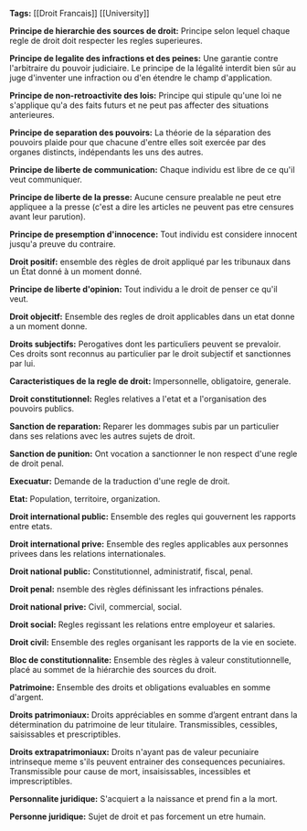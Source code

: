 **Tags:** [[Droit Francais]] [[University]]

**Principe de hierarchie des sources de droit:** Principe selon lequel chaque regle de droit doit respecter les regles superieures.

**Principe de legalite des infractions et des peines:** Une garantie contre l'arbitraire du pouvoir judiciaire. Le principe de la légalité interdit bien sûr au juge d'inventer une infraction ou d'en étendre le champ d'application.

**Principe de non-retroactivite des lois:** Principe qui stipule qu'une loi ne s'applique qu'a des faits futurs et ne peut pas affecter des situations anterieures.

**Principe de separation des pouvoirs:** La théorie de la séparation des pouvoirs plaide pour que chacune d'entre elles soit exercée par des organes distincts, indépendants les uns des autres.

**Principe de liberte de communication:** Chaque individu est libre de ce qu'il veut communiquer.

**Principe de liberte de la presse:** Aucune censure prealable ne peut etre appliquee a la presse (c'est a dire les articles ne peuvent pas etre censures avant leur parution).

**Principe de presemption d'innocence:** Tout individu est considere innocent jusqu'a preuve du contraire.

**Droit positif:** ensemble des règles de droit appliqué par les tribunaux dans un État donné à un moment donné.

**Principe de liberte d'opinion:** Tout individu a le droit de penser ce qu'il veut.

**Droit objecitf:** Ensemble des regles de droit applicables dans un etat donne a un moment donne.

**Droits subjectifs:** Perogatives dont les particuliers peuvent se prevaloir. Ces droits sont reconnus au particulier  par le droit subjectif et sanctionnes par lui.

**Caracteristiques de la regle de droit:** Impersonnelle, obligatoire, generale.

**Droit constitutionnel:** Regles relatives a l'etat et a l'organisation des pouvoirs publics.

**Sanction de reparation:** Reparer les dommages subis par un particulier dans ses relations avec les autres sujets de droit.

**Sanction de punition:** Ont vocation a sanctionner le non respect d'une regle de droit penal.

**Execuatur:** Demande de la traduction d'une regle de droit.

**Etat:** Population, territoire, organization.

**Droit international public:** Ensemble des regles qui gouvernent les rapports entre etats.

**Droit international prive:** Ensemble des regles applicables aux personnes privees dans les relations internationales.

**Droit national public:** Constitutionnel, administratif, fiscal, penal.

**Droit penal:** nsemble des règles définissant les infractions
pénales.

**Droit national prive:** Civil, commercial, social.

**Droit social:** Regles regissant les relations entre employeur et salaries.

**Droit civil:** Ensemble des regles organisant les rapports de la vie en societe.

**Bloc de constitutionnalite:** Ensemble des règles à valeur constitutionnelle, placé au sommet de la hiérarchie des sources du droit.

**Patrimoine:** Ensemble des droits et obligations evaluables  en somme d'argent.

**Droits patrimoniaux:** Droits appréciables en somme d’argent entrant dans la détermination du patrimoine de leur titulaire. Transmissibles, cessibles, saisissables et prescriptibles.

**Droits extrapatrimoniaux:** Droits n'ayant pas de valeur pecuniaire intrinseque meme s'ils peuvent entrainer des consequences pecuniaires. Transmissible pour cause de mort, insaisissables, incessibles et imprescriptibles.

**Personnalite juridique:** S'acquiert a la naissance et prend fin a la mort.

**Personne juridique:** Sujet de droit et pas forcement un etre humain.